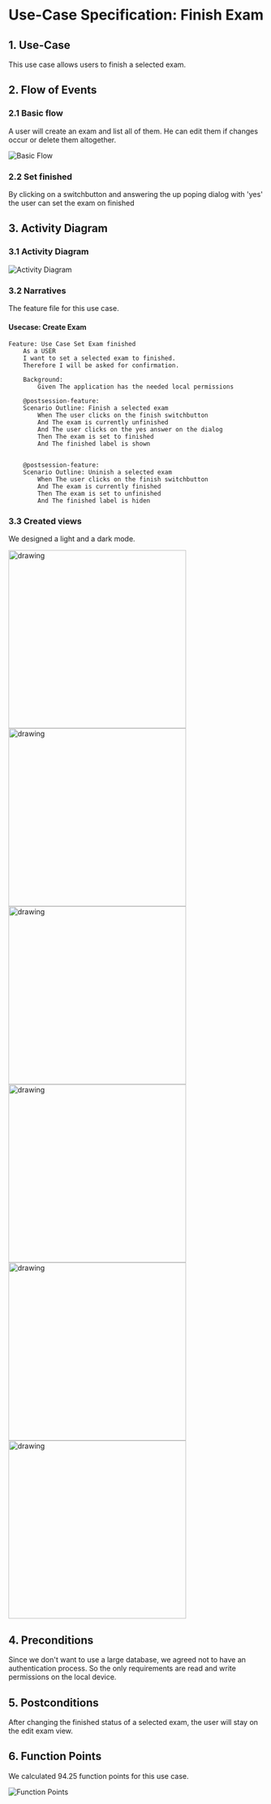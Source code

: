 # Use-Case Specification: Finish Exam

## 1. Use-Case
This use case allows users to finish a selected exam.

## 2. Flow of Events
### 2.1 Basic flow
A user will create an exam and list all of them. He can edit them if changes occur or delete them altogether.

![Basic Flow](https://github.com/nEXam-App/nEXam-doc/blob/main/diagrams/basic%20flow.jpg)

### 2.2 Set finished
By clicking on a switchbutton and answering the up poping dialog with 'yes' the user can set the exam on finished

## 3. Activity Diagram
### 3.1 Activity Diagram
![Activity Diagram](https://github.com/nEXam-App/nEXam-doc/blob/bc15f070dcdfbce8f52901afdc50dbbf4994b986/diagrams/activity%20diagram/nEXam-activity%20diagram%20(finish%20exam).jpg)

### 3.2 Narratives
The feature file for this use case.
#### Usecase: Create Exam
```Gherkin
Feature: Use Case Set Exam finished
    As a USER 
    I want to set a selected exam to finished.
    Therefore I will be asked for confirmation.

    Background:
        Given The application has the needed local permissions

    @postsession-feature:
    Scenario Outline: Finish a selected exam
        When The user clicks on the finish switchbutton
        And The exam is currently unfinished
        And The user clicks on the yes answer on the dialog
        Then The exam is set to finished 
        And The finished label is shown


    @postsession-feature:
    Scenario Outline: Uninish a selected exam
        When The user clicks on the finish switchbutton
        And The exam is currently finished
        Then The exam is set to unfinished 
        And The finished label is hiden
```

### 3.3 Created views

We designed a light and a dark mode.

<img src="https://github.com/nEXam-App/nEXam-doc/blob/main/wireframes/unfinishedExam_light.png" alt="drawing" width="350"/>
<img src="https://github.com/nEXam-App/nEXam-doc/blob/main/wireframes/finishDialog_light.png" alt="drawing" width="350"/>
<img src="https://github.com/nEXam-App/nEXam-doc/blob/main/wireframes/finishedExam_light.png" alt="drawing" width="350"/>
<img src="https://github.com/nEXam-App/nEXam-doc/blob/main/wireframes/unfinishedExam_dark.png" alt="drawing" width="350"/>
<img src="https://github.com/nEXam-App/nEXam-doc/blob/main/wireframes/finishDialog_dark.png" alt="drawing" width="350"/>
<img src="https://github.com/nEXam-App/nEXam-doc/blob/main/wireframes/finishedExam_dark.png" alt="drawing" width="350"/>

## 4. Preconditions

Since we don't want to use a large database, we agreed not to have an authentication process. So the only requirements are read and write permissions on the local device.

## 5. Postconditions
After changing the finished status of a selected exam, the user will stay on the edit exam view.

## 6. Function Points
We calculated 94.25 function points for this use case.

![Function Points](https://github.com/nEXam-App/nEXam-doc/blob/bc15f070dcdfbce8f52901afdc50dbbf4994b986/diagrams/FP/FPSetExamFinished.PNG)
